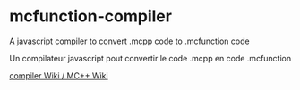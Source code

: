 # mcfunction-compiler

A javascript compiler to convert .mcpp code to .mcfunction code

Un compilateur javascript pout convertir le code .mcpp en code .mcfunction

[compiler Wiki / MC++ Wiki](https://github.com/lecuberfou/mcfunction-compiler/wiki)
